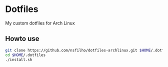 # Dotfiles

My custom dotfiles for Arch Linux

## Howto use

```sh
git clone https://github.com/nsfilho/dotfiles-archlinux.git $HOME/.dotfiles
cd $HOME/.dotfiles
./install.sh
```
